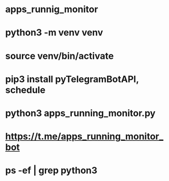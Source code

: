 # apps_runnig_monitor
# python3 -m venv venv
# source venv/bin/activate
# pip3 install pyTelegramBotAPI, schedule
# python3 apps_running_monitor.py
# https://t.me/apps_running_monitor_bot
# ps -ef | grep python3